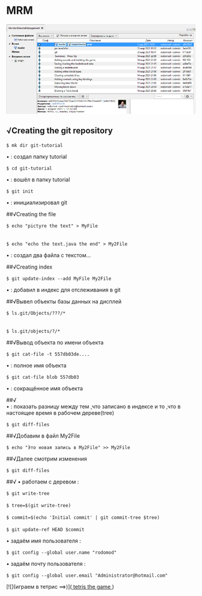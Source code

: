 # MRM

 


![](010.png)


## √Creating the git repository
```
$ mk dir git-tutorial 
```
 • : создал папку tutorial

```
$ cd git-tutorial 
``` 
• : вошёл в папку tutorial
```
$ git init 
``` 
• : инициализировал git



##√Creating the file 

```
$ echo "pictyre the text" > MyFile


$ echo "echo the text.java the end" > My2File
```
• : создал два файла с текстом...


##√Creating index
```
$ git update-index --add MyFile My2File
```
• : добавил в индекс для отслеживания в git


##√Вывел объекты базы данных на дисплей 
```
$ ls.git/Objects/???/*


$ ls.git/objects/?/*
```

##√Вывод объекта по имени объекта
```
$ git cat-file -t 557db03de....
```
•    : полное имя объекта

	
```
$ git cat-file blob 557db03	
```
•    : сокращённое имя объекта 
	


##√  
•    : показать разницу между тем 
	  ,что записано в индексе и то
		,что в настоящее время в рабочем дереве(tree) 
	
```	
$ git diff-files
```

##√Добавим в файл My2File  
```
$ echo "Это новая запись в My2File" >> My2File	
```



##√Далее смотрим изменения
```	
$ git diff-files
``` 

##√ 
•  работаем с деревом   :

```
$ git write-tree

$ tree=$(git write-tree)

$ commit=$(echo 'Initial commit' | git commit-tree $tree)

$ git update-ref HEAD $commit
```

• задаём имя пользователя     :

```
$ git config --global user.name "rodomod"
```
• задаём почту пользователя     :

```
$ git config --global user.email "Administrator@hotmail.com"
```
  

 
[![](играем в тетрис ==>)](<a href="https://youtu.be/tPsfDhX6Jqs"> tetris the game </a>)